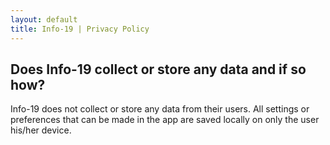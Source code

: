 ```yaml
---
layout: default
title: Info-19 | Privacy Policy
---
```


## Does Info-19 collect or store any data and if so how?

Info-19 does not collect or store any data from their users. All settings or preferences that can be made in the app are saved locally on only the user his/her device.
